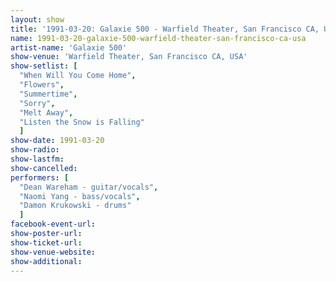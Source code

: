 ```yaml
---
layout: show
title: '1991-03-20: Galaxie 500 - Warfield Theater, San Francisco CA, USA'
name: 1991-03-20-galaxie-500-warfield-theater-san-francisco-ca-usa
artist-name: 'Galaxie 500'
show-venue: 'Warfield Theater, San Francisco CA, USA'
show-setlist: [
  "When Will You Come Home",
  "Flowers",
  "Summertime",
  "Sorry",
  "Melt Away",
  "Listen the Snow is Falling"
  ]
show-date: 1991-03-20
show-radio: 
show-lastfm: 
show-cancelled: 
performers: [
  "Dean Wareham - guitar/vocals",
  "Naomi Yang - bass/vocals",
  "Damon Krukowski - drums"
  ]
facebook-event-url: 
show-poster-url: 
show-ticket-url: 
show-venue-website: 
show-additional: 
---
```


